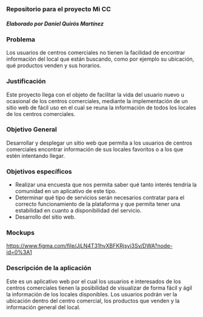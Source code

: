 ### Repositorio para el proyecto Mi CC

##### Elaborado por Daniel Quirós Martínez

### Problema

Los usuarios de centros comerciales no tienen la facilidad de encontrar información del local que están buscando, como por ejemplo su ubicación, qué productos venden y sus horarios.

### Justificación

Este proyecto llega con el objeto de facilitar la vida del usuario nuevo u ocasional de los centros comerciales, mediante la implementación de un sitio web de fácil uso en el cual se reuna la información de todos los locales de los centros comerciales.

### Objetivo General

Desarrollar y desplegar un sitio web que permita a los usuarios de centros comerciales encontrar información de sus locales favoritos o a los que estén intentando llegar.

### Objetivos específicos 

-  Realizar una encuesta que nos permita saber qué tanto interés tendría la comunidad en un aplicativo de este tipo.
- Determinar qué tipo de servicios serán necesarios contratar para el correcto funcionamiento de la plataforma y que permita tener una estabilidad en cuanto a disponibilidad del servicio.
- Desarrollo del sitio web.

### Mockups

https://www.figma.com/file/JjLN4T31hvXBFKRjsyi3Sv/DWA?node-id=0%3A1

### Descripción de la aplicación

Este es un aplicativo web por el cual los usuarios e interesados de los centros comerciales tienen la posibilidad de visualizar de forma fácil y ágil la información de los locales disponibles. Los usuarios podrán ver la ubicación dentro del centro comercial, los productos que venden y la información general del local.
